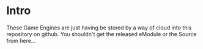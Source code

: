 # Intro
These Game Engines are just having be stored by a way of cloud into this repository on github.
You shouldn't get the released eModule or the Source from here...
